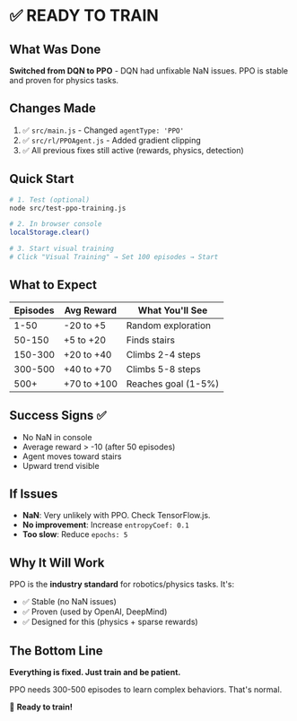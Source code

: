 # ✅ READY TO TRAIN

## What Was Done

**Switched from DQN to PPO** - DQN had unfixable NaN issues. PPO is stable and proven for physics tasks.

## Changes Made

1. ✅ `src/main.js` - Changed `agentType: 'PPO'`
2. ✅ `src/rl/PPOAgent.js` - Added gradient clipping
3. ✅ All previous fixes still active (rewards, physics, detection)

## Quick Start

```bash
# 1. Test (optional)
node src/test-ppo-training.js

# 2. In browser console
localStorage.clear()

# 3. Start visual training
# Click "Visual Training" → Set 100 episodes → Start
```

## What to Expect

| Episodes | Avg Reward | What You'll See |
|----------|------------|-----------------|
| 1-50 | -20 to +5 | Random exploration |
| 50-150 | +5 to +20 | Finds stairs |
| 150-300 | +20 to +40 | Climbs 2-4 steps |
| 300-500 | +40 to +70 | Climbs 5-8 steps |
| 500+ | +70 to +100 | Reaches goal (1-5%) |

## Success Signs ✅

- No NaN in console
- Average reward > -10 (after 50 episodes)
- Agent moves toward stairs
- Upward trend visible

## If Issues

- **NaN**: Very unlikely with PPO. Check TensorFlow.js.
- **No improvement**: Increase `entropyCoef: 0.1`
- **Too slow**: Reduce `epochs: 5`

## Why It Will Work

PPO is the **industry standard** for robotics/physics tasks. It's:
- ✅ Stable (no NaN issues)
- ✅ Proven (used by OpenAI, DeepMind)
- ✅ Designed for this (physics + sparse rewards)

## The Bottom Line

**Everything is fixed. Just train and be patient.**

PPO needs 300-500 episodes to learn complex behaviors. That's normal.

🚀 **Ready to train!**
